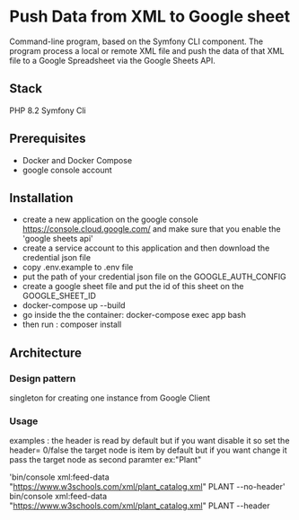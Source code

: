 # Push Data from XML to Google sheet

Command-line program, based on the Symfony CLI component. The program
process a local or remote XML file and push the data of that XML file to a Google
Spreadsheet via the Google Sheets API.

## Stack

PHP 8.2
Symfony Cli

## Prerequisites

- Docker and Docker Compose
- google console account

## Installation

- create a new application on the google console https://console.cloud.google.com/ and make sure that you enable the 'google sheets api'
- create a service account to this application and then download the credential json file
- copy .env.example to .env file
- put the path of your credential json file on the GOOGLE_AUTH_CONFIG
- create a google sheet file and put the id of this sheet on the GOOGLE_SHEET_ID
- docker-compose up --build
- go inside the the container: docker-compose exec app bash
- then run : composer install

## Architecture

### Design pattern

singleton for creating one instance from Google Client

### Usage

examples : the header is read by default but if you want disable it so set the header= 0/false
the target node is item by default but if you want change it pass the target node as second paramter ex:"Plant"

'bin/console xml:feed-data "https://www.w3schools.com/xml/plant_catalog.xml" PLANT --no-header'
bin/console xml:feed-data "https://www.w3schools.com/xml/plant_catalog.xml" PLANT --header
